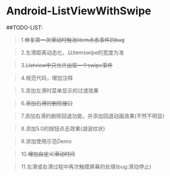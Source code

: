 Android-ListViewWithSwipe
=========================================
##TODO-LIST:
>1.~~修复第一次滑动时触法Iitem点击事件的bug~~

>2.左滑距离动态化，以itemswipe的宽度为准
 
>3.~~Listview中只允许出现一个swipe事件~~
 
>4.规范代码，增加注释
 
>5.添加左滑时菜单显示的过渡效果
 
>6.~~添加右滑的删除接口~~
 
>7.添加右滑的删除回退功能，并添加回退动画效果(不然不明显)
 
>8.添加5.0的按钮点击效果(湖波纹状)

>9.添加使用示范Demo

>10.~~增加自定义滑动时间~~

>11.左滑或右滑过程中再次触摸屏幕的处理(bug:滑动停止)
